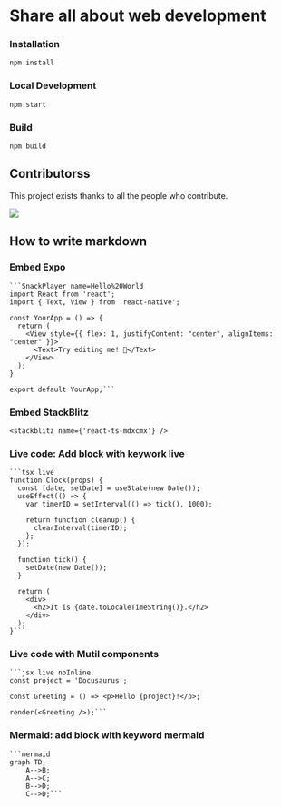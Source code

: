 # Share all about web development

### Installation

```
npm install
```

### Local Development

```
npm start
```

### Build

```
npm build
```

## Contributorss

This project exists thanks to all the people who contribute.

<p>
<a href="https://github.com/hunghg255/web-totals/graphs/contributors"><img src="https://contrib.rocks/image?repo=hunghg255/web-totals" /></a>
</p>

## How to write markdown

### Embed Expo

````
```SnackPlayer name=Hello%20World
import React from 'react';
import { Text, View } from 'react-native';

const YourApp = () => {
  return (
    <View style={{ flex: 1, justifyContent: "center", alignItems: "center" }}>
      <Text>Try editing me! 🎉</Text>
    </View>
  );
}

export default YourApp;```

````

### Embed StackBlitz

```
<stackblitz name={'react-ts-mdxcmx'} />
```

### Live code: Add block with keywork live

````
```tsx live
function Clock(props) {
  const [date, setDate] = useState(new Date());
  useEffect(() => {
    var timerID = setInterval(() => tick(), 1000);

    return function cleanup() {
      clearInterval(timerID);
    };
  });

  function tick() {
    setDate(new Date());
  }

  return (
    <div>
      <h2>It is {date.toLocaleTimeString()}.</h2>
    </div>
  );
}```
````

### Live code with Mutil components

````
```jsx live noInline
const project = 'Docusaurus';

const Greeting = () => <p>Hello {project}!</p>;

render(<Greeting />);```
````

### Mermaid: add block with keyword mermaid

````
```mermaid
graph TD;
    A-->B;
    A-->C;
    B-->D;
    C-->D;```
````
